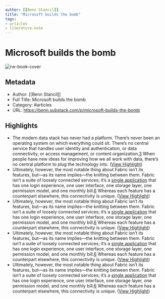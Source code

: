 ```yaml
---
author: [[Benn Stancil]]
title: "Microsoft builds the bomb"
tags: 
- articles
- literature-note
---
```

# Microsoft builds the bomb

![rw-book-cover](https://substackcdn.com/image/fetch/f_auto,q_auto:good,fl_progressive:steep/https%3A%2F%2Fsubstack-post-media.s3.amazonaws.com%2Fpublic%2Fimages%2F33949711-494c-4b6e-87e1-855c9de2164a_1400x700.jpeg)

## Metadata
- Author: [[Benn Stancil]]
- Full Title: Microsoft builds the bomb
- Category: #articles
- URL: https://benn.substack.com/p/microsoft-builds-the-bomb

## Highlights
- The modern data stack has never had a platform. There’s never been an operating system on which everything could sit. There’s no central service that handles user identity and authentication, or data connectivity, or access management, or content organization.[3](https://benn.substack.com/p/microsoft-builds-the-bomb#footnote-3) When people have new ideas for improving how we all work with data, there’s no central platform to plug the technology into. ([View Highlight](https://read.readwise.io/read/01h1cyb1cq8pawfx2nsf0gmfvg))
- Ultimately, however, the most notable thing about Fabric isn’t its features, but—as its name implies—the knitting between them. Fabric isn’t a suite of loosely connected services; it’s a [single application](https://www.youtube.com/watch?v=1o_QDFq6gzE&t=1564s) that has one login experience, one user interface, one storage layer, one permission model, and one monthly bill.[6](https://benn.substack.com/p/microsoft-builds-the-bomb#footnote-6) Whereas each feature has a counterpart elsewhere, this connectivity is unique. ([View Highlight](https://read.readwise.io/read/01h1cyej5xbtcqdzdb6h31rva5))
- Ultimately, however, the most notable thing about Fabric isn’t its features, but—as its name implies—the knitting between them. Fabric isn’t a suite of loosely connected services; it’s a [single application](https://www.youtube.com/watch?v=1o_QDFq6gzE&t=1564s) that has one login experience, one user interface, one storage layer, one permission model, and one monthly bill.[6](https://benn.substack.com/p/microsoft-builds-the-bomb#footnote-6) Whereas each feature has a counterpart elsewhere, this connectivity is unique. ([View Highlight](https://read.readwise.io/read/01h1cyeq5cp0529nfq90ad8wvr))
- Ultimately, however, the most notable thing about Fabric isn’t its features, but—as its name implies—the knitting between them. Fabric isn’t a suite of loosely connected services; it’s a [single application](https://www.youtube.com/watch?v=1o_QDFq6gzE&t=1564s) that has one login experience, one user interface, one storage layer, one permission model, and one monthly bill.[6](https://benn.substack.com/p/microsoft-builds-the-bomb#footnote-6) Whereas each feature has a counterpart elsewhere, this connectivity is unique. ([View Highlight](https://read.readwise.io/read/01h1cyesf5nr702t6y4ne1rb2s))
- Ultimately, however, the most notable thing about Fabric isn’t its features, but—as its name implies—the knitting between them. Fabric isn’t a suite of loosely connected services; it’s a [single application](https://www.youtube.com/watch?v=1o_QDFq6gzE&t=1564s) that has one login experience, one user interface, one storage layer, one permission model, and one monthly bill.[6](https://benn.substack.com/p/microsoft-builds-the-bomb#footnote-6) Whereas each feature has a counterpart elsewhere, this connectivity is unique. ([View Highlight](https://read.readwise.io/read/01h1cyesrvcr3rpr68v2e2qmge))
